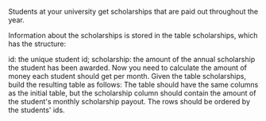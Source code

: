 Students at your university get scholarships that are paid out throughout the year.

Information about the scholarships is stored in the table scholarships, which has the structure:

id: the unique student id;
scholarship: the amount of the annual scholarship the student has been awarded.
Now you need to calculate the amount of money each student should get per month. Given the table scholarships, build the resulting table as follows: The table should have the same columns as the initial table, but the scholarship column should contain the amount of the student's monthly scholarship payout. The rows should be ordered by the students' ids.
